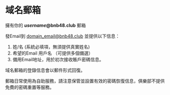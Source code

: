 # 域名郵箱

擁有你的 _**username**_**@bnb48.club** 郵箱

發Email到 [domain\_email@bnb48.club](mailto:domain\_email@bnb48.club) 並提供以下信息：

1. 姓/名 (系統必填項，無須提供真實姓名)
2. 希望的Email 用戶名 （可提供多個備選）
3. 備用Email地址，用於初次接收賬戶密碼信息。

域名郵箱的登錄信息會以郵件形式回復。

郵箱日常使用為自助服務，請注意保管並設置有效的密碼恢復信息，俱樂部不提供免費的密碼重置等服務。
